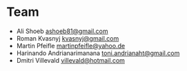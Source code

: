 # Team
- Ali Shoeb	ashoeb81@gmail.com
- Roman Kvasnyj	kvasnyj@gmail.com
- Martin  Pfeifle	martinpfeifle@yahoo.de
- Harinando Andrianarimanana	toni.andrianaht@gmail.com
- Dmitri Villevald	villevald@hotmail.com
